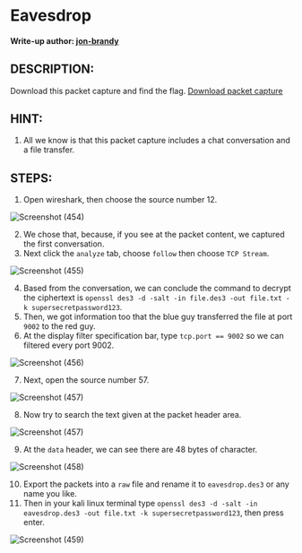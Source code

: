 # Eavesdrop
#### Write-up author: [jon-brandy]()
## DESCRIPTION:
Download this packet capture and find the flag.
[Download packet capture](https://github.com/jon-brandy/CTF-WRITE-UP/blob/5bc7981002eb27cd6455e1d959c163ecef624188/Asset/Eavesdrop/capture.flag.pcap)
## HINT:
1. All we know is that this packet capture includes a chat conversation and a file transfer.
## STEPS:
1. Open wireshark, then choose the source number 12.

![Screenshot (454)](https://user-images.githubusercontent.com/70703371/174713860-3435f312-8b49-4d6b-b9eb-2cf77d63059a.png)

2. We chose that, because, if you see at the packet content, we captured the first conversation.
3. Next click the `analyze` tab, choose `follow` then choose `TCP Stream`.

![Screenshot (455)](https://user-images.githubusercontent.com/70703371/174714100-14ceb15c-fb67-44d7-9d6e-37ab75f61c1d.png)

4. Based from the conversation, we can conclude the command to decrypt the ciphertext is `openssl des3 -d -salt -in file.des3 -out file.txt -k supersecretpassword123`.
5. Then, we got information too that the blue guy transferred the file at port `9002` to the red guy.
6. At the display filter specification bar, type `tcp.port == 9002` so we can filtered every port 9002.

![Screenshot (456)](https://user-images.githubusercontent.com/70703371/174715837-7f7ba915-458f-44b2-be7f-f49f5093fe65.png)

7. Next, open the source number 57.

![Screenshot (457)](https://user-images.githubusercontent.com/70703371/174715927-35363b2f-dcc7-47b0-9182-843211a1cddd.png)

8. Now try to search the text given at the packet header area.

![Screenshot (457)](https://user-images.githubusercontent.com/70703371/174716171-50616d57-0ef3-4e7e-9016-d9d770f488ed.png)

9. At the `data` header, we can see there are 48 bytes of character.

![Screenshot (458)](https://user-images.githubusercontent.com/70703371/174716498-4977ddd7-dab7-43ae-9b73-c3f12c8efd48.png)

10. Export the packets into a `raw` file and rename it to `eavesdrop.des3` or any name you like.
11. Then in your kali linux terminal type `openssl des3 -d -salt -in eavesdrop.des3 -out file.txt -k supersecretpassword123`, then press enter.

![Screenshot (459)](https://user-images.githubusercontent.com/70703371/174722921-bd3a1cc3-38fe-4c9c-8b9d-4b1dbc5d80e7.png)


